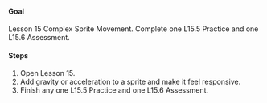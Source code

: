 #### Goal
Lesson 15 Complex Sprite Movement. Complete one L15.5 Practice and one L15.6 Assessment.

#### Steps
1. Open Lesson 15.
2. Add gravity or acceleration to a sprite and make it feel responsive.
3. Finish any one L15.5 Practice and one L15.6 Assessment.
